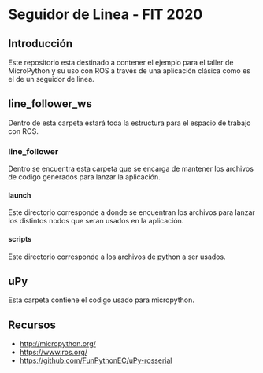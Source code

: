 # Seguidor de Linea  - FIT 2020

## Introducción
Este repositorio esta destinado a contener el ejemplo para el taller de MicroPython y su uso con ROS a través de una aplicación clásica como es el de un seguidor de linea.

## line_follower_ws
Dentro de esta carpeta estará toda la estructura para el espacio de trabajo con ROS.

### line_follower
Dentro se encuentra esta carpeta que se encarga de mantener los archivos de codigo generados para lanzar la aplicación.

#### launch
Este directorio corresponde a donde se encuentran los archivos para lanzar los distintos nodos que seran usados en la aplicación.

#### scripts
Este directorio corresponde a los archivos de python a ser usados.

## uPy
Esta carpeta contiene el codigo usado para micropython.

## Recursos
* http://micropython.org/
* https://www.ros.org/
* https://github.com/FunPythonEC/uPy-rosserial